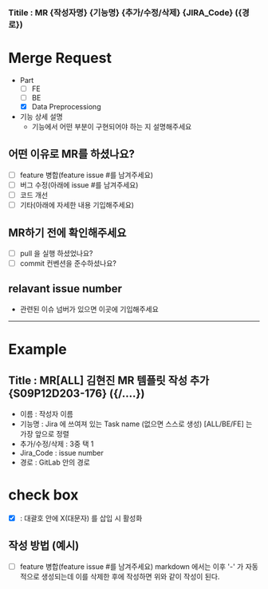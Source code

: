 ### Titile : MR  {작성자명} {기능명} {추가/수정/삭제} {JIRA_Code} ({경로})
# Merge Request
- Part
  - [ ] FE
  - [ ] BE
  - [X] Data Preprocessiong
- 기능 상세 설명
  - 기능에서 어떤 부분이 구현되어야 하는 지 설명해주세요

## 어떤 이유로 MR를 하셨나요?
- [ ] feature 병합(feature issue #를 남겨주세요)
- [ ] 버그 수정(아래에 issue #를 남겨주세요)
- [ ] 코드 개선
- [ ] 기타(아래에 자세한 내용 기입해주세요)

## MR하기 전에 확인해주세요
- [ ] pull 을 실행 하셨었나요?
- [ ] commit 컨벤션을 준수하셨나요?

## relavant issue number
- 관련된 이슈 넘버가 있으면 이곳에 기입해주세요

---
# Example
## Title : MR[ALL]  김현진  MR 템플릿 작성 추가 {S09P12D203-176} ({/....})
- 이름 : 작성자 이름
- 기능명 : Jira 에 쓰여져 있는 Task name (없으면 스스로 생성) [ALL/BE/FE] 는 가장 앞으로 정렬
- 추가/수정/삭제 : 3중 택 1
- Jira_Code : issue number
- 경로 : GitLab 안의 경로

# check box
- [X] : 대괄호 안에 X(대문자) 를 삽입 시 활성화

## 작성 방법 (예시)
- [ ] feature 병합(feature issue #를 남겨주세요)
markdown 에서는 이후 '-' 가 자동적으로 생성되는데 이를 삭제한 후에 작성하면 위와 같이 작성이 된다.